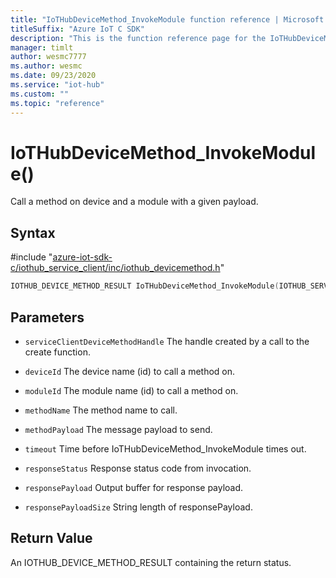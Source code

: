 ```yaml
---                             
title: "IoTHubDeviceMethod_InvokeModule function reference | Microsoft Docs" 
titleSuffix: "Azure IoT C SDK"            
description: "This is the function reference page for the IoTHubDeviceMethod_InvokeModule() function in the Azure IoT C SDK. This SDK is used with Azure IoT Hub and Azure IoT Hub Device Provisioning Service"            
manager: timlt                 
author: wesmc7777              
ms.author: wesmc               
ms.date: 09/23/2020                    
ms.service: "iot-hub"             
ms.custom: ""                
ms.topic: "reference"        
---                            
```


# IoTHubDeviceMethod_InvokeModule()

Call a method on device and a module with a given payload.

## Syntax

\#include "[azure-iot-sdk-c/iothub_service_client/inc/iothub_devicemethod.h](../iothub-devicemethod-h.md)"  
```C
IOTHUB_DEVICE_METHOD_RESULT IoTHubDeviceMethod_InvokeModule(IOTHUB_SERVICE_CLIENT_DEVICE_METHOD_HANDLE  MU_C2);
```

## Parameters
* `serviceClientDeviceMethodHandle` The handle created by a call to the create function. 

* `deviceId` The device name (id) to call a method on. 

* `moduleId` The module name (id) to call a method on. 

* `methodName` The method name to call. 

* `methodPayload` The message payload to send. 

* `timeout` Time before IoTHubDeviceMethod_InvokeModule times out. 

* `responseStatus` Response status code from invocation. 

* `responsePayload` Output buffer for response payload. 

* `responsePayloadSize` String length of responsePayload.

## Return Value
An IOTHUB_DEVICE_METHOD_RESULT containing the return status.

